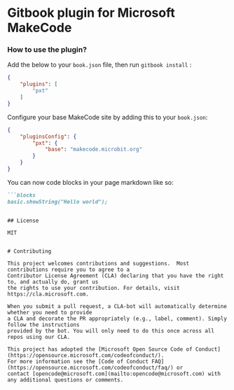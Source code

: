 Gitbook plugin for Microsoft MakeCode
==============

### How to use the plugin?

Add the below to your `book.json` file, then run `gitbook install` :

```json
{
    "plugins": [
        "pxt"
    ]
}
```

Configure your base MakeCode site by adding this to your `book.json`:

```json
{
    "pluginsConfig": {
        "pxt": {
            "base": "makecode.microbit.org"
        }
    }
}
```

You can now code blocks in your page markdown like so:

```markdown
```blocks
basic.showString("Hello world");
```
```

## License

MIT


# Contributing

This project welcomes contributions and suggestions.  Most contributions require you to agree to a
Contributor License Agreement (CLA) declaring that you have the right to, and actually do, grant us
the rights to use your contribution. For details, visit https://cla.microsoft.com.

When you submit a pull request, a CLA-bot will automatically determine whether you need to provide
a CLA and decorate the PR appropriately (e.g., label, comment). Simply follow the instructions
provided by the bot. You will only need to do this once across all repos using our CLA.

This project has adopted the [Microsoft Open Source Code of Conduct](https://opensource.microsoft.com/codeofconduct/).
For more information see the [Code of Conduct FAQ](https://opensource.microsoft.com/codeofconduct/faq/) or
contact [opencode@microsoft.com](mailto:opencode@microsoft.com) with any additional questions or comments.
